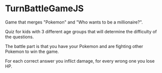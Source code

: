 # TurnBattleGameJS

Game that merges "Pokemon" and "Who wants to be a millionaire?". 

Quiz for kids with 3 different age groups that will determine the difficulty of the questions. 

The battle part is that you have your Pokemon and are fighting other Pokemon to win the game. 

For each correct answer you inflict damage, for every wrong one you lose HP.
